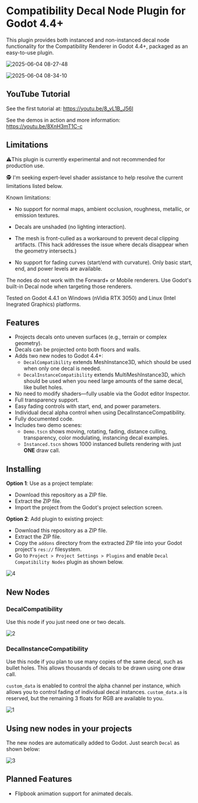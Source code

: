 # Compatibility Decal Node Plugin for Godot 4.4+
This plugin provides both instanced and non-instanced decal node functionality for the Compatibility Renderer in Godot 4.4+, packaged as an easy-to-use plugin.

![2025-06-04 08-27-48](https://github.com/user-attachments/assets/5b13dd90-56f1-450a-a390-1be701a14f54)

![2025-06-04 08-34-10](https://github.com/user-attachments/assets/1e83a684-5287-4b33-8162-3dc33fcadef8)

## YouTube Tutorial

See the first tutorial at: https://youtu.be/8_vL1B_J56I

See the demos in action and more information: https://youtu.be/8XnH3mT1C-c

## Limitations

⚠️This plugin is currently experimental and not recommended for production use.

🕵️ I'm seeking expert-level shader assistance to help resolve the current limitations listed below.

Known limitations:

- No support for normal maps, ambient occlusion, roughness, metallic, or emission textures.

- Decals are unshaded (no lighting interaction).

- The mesh is front-culled as a workaround to prevent decal clipping artifacts.
(This hack addresses the issue where decals disappear when the geometry intersects.)

- No support for fading curves (start/end with curvature). Only basic start, end, and power levels are available.

The nodes do not work with the Forward+ or Mobile renderers. Use Godot's built-in Decal node when targeting those renderers.

Tested on Godot 4.4.1 on Windows (nVidia RTX 3050) and Linux (Intel Inegrated Graphics) platforms.

## Features
- Projects decals onto uneven surfaces (e.g., terrain or complex geometry).
- Decals can be projected onto both floors and walls.
- Adds two new nodes to Godot 4.4+:
  - `DecalCompatibility` extends MeshInstance3D, which should be used when only one decal is needed.
  - `DecalInstanceCompatibility` extends MultiMeshInstance3D, which should be used when you need large amounts of the same decal, like bullet holes.
- No need to modify shaders—fully usable via the Godot editor Inspector.
- Full transparency support.
- Easy fading controls with start, end, and power parameters.
- Individual decal alpha control when using DecalInstanceCompatibility.
- Fully documented code.
- Includes two demo scenes:
  - `Demo.tscn` shows moving, rotating, fading, distance culling, transparency, color modulating, instancing decal examples.
  - `Instanced.tscn` shows 1000 instanced bullets rendering with just **ONE** draw call.

## Installing

**Option 1**: Use as a project template:
- Download this repository as a ZIP file.
- Extract the ZIP file.
- Import the project from the Godot's project selection screen.

**Option 2**: Add plugin to existing project:
- Download this repository as a ZIP file.
- Extract the ZIP file.
- Copy the `addons` directory from the extracted ZIP file into your Godot project's `res://` filesystem.
- Go to `Project > Project Settings > Plugins` and enable `Decal Compatibility Nodes` plugin as shown below.

![4](https://github.com/user-attachments/assets/8ed3637e-0325-4e5a-adcc-efd98d95bec3)

## New Nodes

### DecalCompatibility

Use this node if you just need one or two decals.

![2](https://github.com/user-attachments/assets/51fead47-2c6b-4484-aaee-68eceb4aef87)

### DecalInstanceCompatibility

Use this node if you plan to use many copies of the same decal, such as bullet holes.  This allows thousands of decals to be drawn using one draw call. 

`custom_data` is enabled to control the alpha channel per instance, which allows you to control fading of individual decal instances. `custom_data.a` is reserved, but the remaining 3 floats for RGB are available to you.

![1](https://github.com/user-attachments/assets/f3a42b19-b25a-406d-8861-ee7369c639ed)

## Using new nodes in your projects

The new nodes are automatically added to Godot.  Just search `Decal` as shown below:

![3](https://github.com/user-attachments/assets/48d924db-f160-4368-bb03-8f06fa275552)

## Planned Features

- Flipbook animation support for animated decals.
